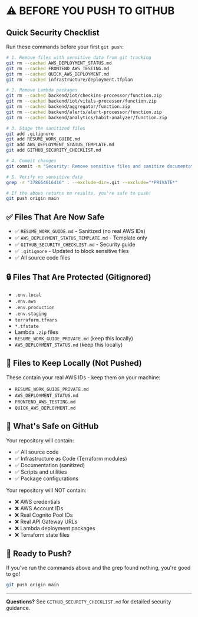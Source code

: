 # ⚠️ BEFORE YOU PUSH TO GITHUB

## Quick Security Checklist

Run these commands before your first `git push`:

```bash
# 1. Remove files with sensitive data from git tracking
git rm --cached AWS_DEPLOYMENT_STATUS.md
git rm --cached FRONTEND_AWS_TESTING.md
git rm --cached QUICK_AWS_DEPLOYMENT.md
git rm --cached infrastructure/deployment.tfplan

# 2. Remove Lambda packages
git rm --cached backend/iot/checkins-processor/function.zip
git rm --cached backend/iot/vitals-processor/function.zip
git rm --cached backend/aggregator/function.zip
git rm --cached backend/alerts/alert-processor/function.zip
git rm --cached backend/analytics/habit-analyzer/function.zip

# 3. Stage the sanitized files
git add .gitignore
git add RESUME_WORK_GUIDE.md
git add AWS_DEPLOYMENT_STATUS_TEMPLATE.md
git add GITHUB_SECURITY_CHECKLIST.md

# 4. Commit changes
git commit -m "Security: Remove sensitive files and sanitize documentation"

# 5. Verify no sensitive data
grep -r "378664616416" . --exclude-dir=.git --exclude="*PRIVATE*"

# If the above returns no results, you're safe to push!
git push origin main
```

## ✅ Files That Are Now Safe

- ✅ `RESUME_WORK_GUIDE.md` - Sanitized (no real AWS IDs)
- ✅ `AWS_DEPLOYMENT_STATUS_TEMPLATE.md` - Template only
- ✅ `GITHUB_SECURITY_CHECKLIST.md` - Security guide
- ✅ `.gitignore` - Updated to block sensitive files
- ✅ All source code files

## 🔒 Files That Are Protected (Gitignored)

- `.env.local`
- `.env.aws`
- `.env.production`
- `.env.staging`
- `terraform.tfvars`
- `*.tfstate`
- Lambda `.zip` files
- `RESUME_WORK_GUIDE_PRIVATE.md` (keep this locally)
- `AWS_DEPLOYMENT_STATUS.md` (keep this locally)

## 📝 Files to Keep Locally (Not Pushed)

These contain your real AWS IDs - keep them on your machine:

- `RESUME_WORK_GUIDE_PRIVATE.md`
- `AWS_DEPLOYMENT_STATUS.md`
- `FRONTEND_AWS_TESTING.md`
- `QUICK_AWS_DEPLOYMENT.md`

## 🎯 What's Safe on GitHub

Your repository will contain:
- ✅ All source code
- ✅ Infrastructure as Code (Terraform modules)
- ✅ Documentation (sanitized)
- ✅ Scripts and utilities
- ✅ Package configurations

Your repository will NOT contain:
- ❌ AWS credentials
- ❌ AWS Account IDs
- ❌ Real Cognito Pool IDs
- ❌ Real API Gateway URLs
- ❌ Lambda deployment packages
- ❌ Terraform state files

## 🚀 Ready to Push?

If you've run the commands above and the grep found nothing, you're good to go!

```bash
git push origin main
```

---

**Questions?** See `GITHUB_SECURITY_CHECKLIST.md` for detailed security guidance.
